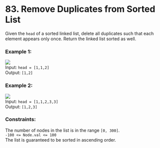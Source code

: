 # 83. Remove Duplicates from Sorted List  
  
Given the ```head``` of a sorted linked list, delete all duplicates such that each element appears only once. Return the linked list sorted as well.  
  
  
### **Example 1:**  
![](https://assets.leetcode.com/uploads/2021/01/04/list1.jpg)   
Input: ```head = [1,1,2]```   
Output: ```[1,2]```  
  
### **Example 2:**  
![](https://assets.leetcode.com/uploads/2021/01/04/list2.jpg)    
Input: ```head = [1,1,2,3,3]```   
Output: ```[1,2,3]```  
   
  
### **Constraints:**  
  
The number of nodes in the list is in the range ```[0, 300]```.  
```-100 <= Node.val <= 100```  
The list is guaranteed to be sorted in ascending order.  